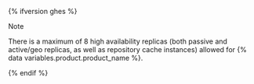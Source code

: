 {% ifversion ghes %}

>[!Note]
> There is a maximum of 8 high availability replicas (both passive and active/geo replicas, as well as repository cache instances) allowed for {% data variables.product.product_name %}.

{% endif %}
